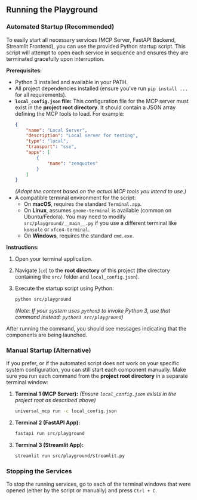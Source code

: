 ## Running the Playground

### Automated Startup (Recommended)

To easily start all necessary services (MCP Server, FastAPI Backend, Streamlit Frontend), you can use the provided Python startup script. This script will attempt to open each service in sequence and ensures they are terminated gracefully upon interruption.

**Prerequisites:**

*   Python 3 installed and available in your PATH.
*   All project dependencies installed (ensure you've run `pip install ...` for all requirements).
*   **`local_config.json` file:** This configuration file for the MCP server must exist in the **project root directory**. It should contain a JSON array defining the MCP tools to load. For example:
    ```json
    {
        "name": "Local Server",
        "description": "Local server for testing",
        "type": "local",
        "transport": "sse",
        "apps": [
            {
                "name": "zenquotes"
            }
        ]
    }
    ```
    *(Adapt the content based on the actual MCP tools you intend to use.)*
*   A compatible terminal environment for the script:
    *   On **macOS**, requires the standard `Terminal.app`.
    *   On **Linux**, assumes `gnome-terminal` is available (common on Ubuntu/Fedora). You may need to modify `src/playground/__main__.py` if you use a different terminal like `konsole` or `xfce4-terminal`.
    *   On **Windows**, requires the standard `cmd.exe`.

**Instructions:**

1.  Open your terminal application.
2.  Navigate (`cd`) to the **root directory** of this project (the directory containing the `src/` folder and `local_config.json`).
3.  Execute the startup script using Python:

    ```bash
    python src/playground
    ```

    *(Note: If your system uses `python3` to invoke Python 3, use that command instead: `python3 src/playground`)*

After running the command, you should see messages indicating that the components are being launched.

### Manual Startup (Alternative)

If you prefer, or if the automated script does not work on your specific system configuration, you can still start each component manually. Make sure you run each command from the **project root directory** in a separate terminal window:

1.  **Terminal 1 (MCP Server):**
    *(Ensure `local_config.json` exists in the project root as described above)*
    ```bash
    universal_mcp run -c local_config.json
    ```
2.  **Terminal 2 (FastAPI App):**
    ```bash
    fastapi run src/playground
    ```
3.  **Terminal 3 (Streamlit App):**
    ```bash
    streamlit run src/playground/streamlit.py
    ```

### Stopping the Services

To stop the running services, go to each of the terminal windows that were opened (either by the script or manually) and press `Ctrl + C`.

